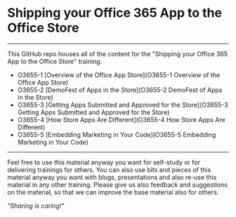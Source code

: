 # Shipping your Office 365 App to the Office Store #

----------

This GitHub repo houses all of the content for the "Shipping your Office 365 App to the Office Store" training.

- O3655-1 [Overview of the Office App Store](O3655-1 Overview of the Office App Store)
- O3655-2 [DemoFest of Apps in the Store](O3655-2 DemoFest of Apps in the Store)
- O3655-3 [Getting Apps Submitted and Approved for the Store](O3655-3 Getting Apps Submitted and Approved for the Store)
- O3655-4 [How Store Apps Are Different](O3655-4 How Store Apps Are Different)
- O3655-5 [Embedding Marketing in Your Code](O3655-5 Embedding Marketing in Your Code)

----------

Feel free to use this material anyway you want for self-study or for delivering trainings for others. You can also use bits and pieces of this material anyway you want with blogs, presentations and also re-use this material in any other training. Please give us also feedback and suggestions on the material, so that we can improve the base material also for others. 

*"Sharing is caring!"*
